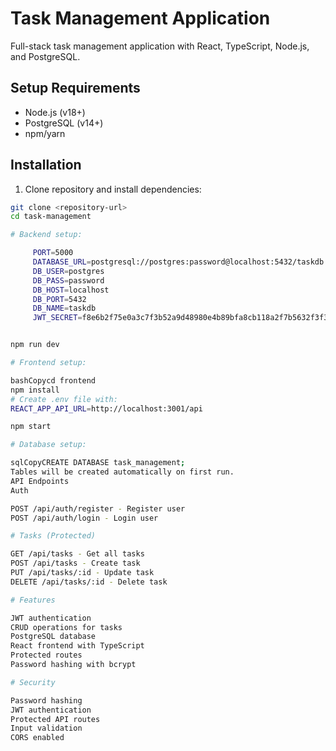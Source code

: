 # Task Management Application

Full-stack task management application with React, TypeScript, Node.js, and PostgreSQL.

## Setup Requirements

- Node.js (v18+)
- PostgreSQL (v14+)
- npm/yarn

## Installation

1. Clone repository and install dependencies:
```bash
git clone <repository-url>
cd task-management

# Backend setup:

     PORT=5000
     DATABASE_URL=postgresql://postgres:password@localhost:5432/taskdb
     DB_USER=postgres
     DB_PASS=password
     DB_HOST=localhost
     DB_PORT=5432
     DB_NAME=taskdb
     JWT_SECRET=f8e6b2f75e0a3c7f3b52a9d48980e4b89bfa8cb118a2f7b5632f3f3d3ef6a2d8


npm run dev

# Frontend setup:

bashCopycd frontend
npm install
# Create .env file with:
REACT_APP_API_URL=http://localhost:3001/api

npm start

# Database setup:

sqlCopyCREATE DATABASE task_management;
Tables will be created automatically on first run.
API Endpoints
Auth

POST /api/auth/register - Register user
POST /api/auth/login - Login user

# Tasks (Protected)

GET /api/tasks - Get all tasks
POST /api/tasks - Create task
PUT /api/tasks/:id - Update task
DELETE /api/tasks/:id - Delete task

# Features

JWT authentication
CRUD operations for tasks
PostgreSQL database
React frontend with TypeScript
Protected routes
Password hashing with bcrypt

# Security

Password hashing
JWT authentication
Protected API routes
Input validation
CORS enabled
